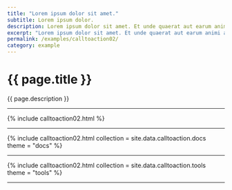 ```yaml
---
title: "Lorem ipsum dolor sit amet."
subtitle: Lorem ipsum dolor.
description: Lorem ipsum dolor sit amet. Et unde quaerat aut earum animi aut explicabo saepe qui quibusdam accusamus ut velit asperiores vel natus temporibus. Qui sapiente saepe qui totam saepe est suscipit quia vel error provident cum omnis eius aut galisum rem nulla dolor? Qui internos voluptas est nulla odit est temporibus expedita eos quidem cumque. Ea voluptates eligendi quo rerum libero et molestiae harum vel fugit magni et cupiditate optio At quia consequuntur ut exercitationem laboriosam. Cum blanditiis voluptatibus At amet sunt At quia deleniti id quibusdam neque ut odio placeat.
excerpt: "Lorem ipsum dolor sit amet. Et unde quaerat aut earum animi aut explicabo saepe qui quibusdam accusamus ut velit asperiores vel natus temporibus."
permalink: /examples/calltoaction02/
category: example
---
```


<h1>{{ page.title }}</h1>
<p class = "text-justify">{{ page.description }}</p>

<hr>
{% include calltoaction02.html %}<hr>
{% include calltoaction02.html collection = site.data.calltoaction.docs theme = "docs" %}<hr>
{% include calltoaction02.html collection = site.data.calltoaction.tools theme = "tools" %}<hr>
